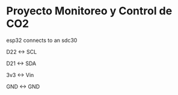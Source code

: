# Proyecto Monitoreo y Control de CO2

esp32 connects to an sdc30 

D22 <-> SCL

D21 <-> SDA

3v3 <-> Vin

GND <-> GND
